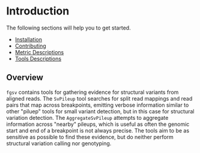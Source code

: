 # Introduction

The following sections will help you to get started.

* [Installation](02_Installation.md)
* [Contributing](03_Contributing.md)
* [Metric Descriptions](04_Metrics.md)
* [Tools Descriptions](05_Tools.md)

## Overview

`fgsv` contains tools for gathering evidence for structural variants
from aligned reads. The `SvPileup` tool searches for split read mappings
and read pairs that map across breakpoints, emitting verbose information
similar to other "piluep" tools for small variant detection, but in this 
case for structural variation detection.  The `AggregateSvPileup` attempts
to aggregate information across "nearby" pileups, which is useful as often
the genomic start and end of a breakpoint is not always precise.  The tools
aim to be as sensitive as possible to find these evidence, but do neither
perform structural variation calling nor genotyping.
